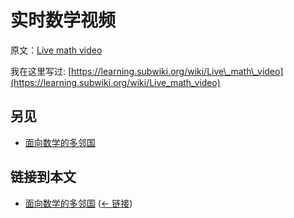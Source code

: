 # 实时数学视频

原文：[Live math video](https://wiki.issarice.com/wiki/Live_math_video)

我在这里写过: [https://learning.subwiki.org/wiki/Live\_math\_video](https://learning.subwiki.org/wiki/Live_math_video)

## 另见

* [面向数学的多邻国](https://wiki.issarice.com/wiki/Duolingo_for_math)

## 链接到本文

* [面向数学的多邻国](https://wiki.issarice.com/wiki/Duolingo_for_math) ‎ ([← 链接](https://wiki.issarice.com/index.php?title=Special:WhatLinksHere&target=Duolingo+for+math))